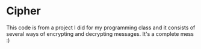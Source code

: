 # Cipher
This code is from a project I did for my programming class and it consists of several ways of encrypting and decrypting messages.
It's a complete mess :)
